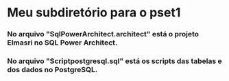 # Meu subdiretório para o pset1

### No arquivo "SqlPowerArchitect.architect" está o projeto Elmasri no SQL Power Architect.

### No arquivo "Scriptpostgresql.sql" está os scripts das tabelas e dos dados no PostgreSQL.

